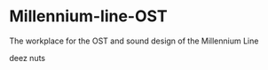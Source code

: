 # Millennium-line-OST
The workplace for the OST and sound design of the Millennium Line













deez nuts
